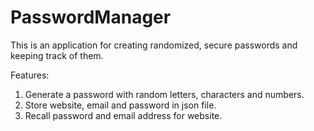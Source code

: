 # PasswordManager
This is an application for creating randomized, secure passwords and keeping track of them. 

Features: 
1) Generate a password with random letters, characters and numbers. 
2) Store website, email and password in json file. 
3) Recall password and email address for website. 
